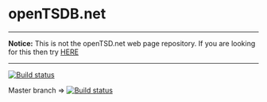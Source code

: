 # openTSDB.net

* * *

**Notice:** This is not the openTSD.net web page repository. If you are looking for this then try [HERE](https://github.com/OpenTSDB/opentsdb.net)

* * *

[![Build status](https://ci.appveyor.com/api/projects/status/pjcln0nojvv3lapp?svg=true)](https://ci.appveyor.com/project/dejanfajfar/opentsdb-net)

Master branch => [![Build status](https://ci.appveyor.com/api/projects/status/pjcln0nojvv3lapp/branch/master?svg=true)](https://ci.appveyor.com/project/dejanfajfar/opentsdb-net/branch/master)